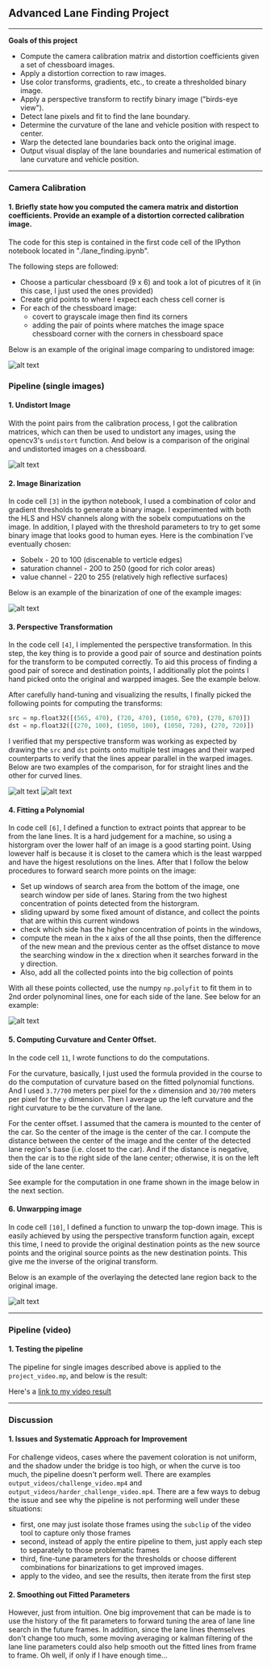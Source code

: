 ## Advanced Lane Finding Project

---

**Goals of this project**

* Compute the camera calibration matrix and distortion coefficients given a set of chessboard images.
* Apply a distortion correction to raw images.
* Use color transforms, gradients, etc., to create a thresholded binary image.
* Apply a perspective transform to rectify binary image ("birds-eye view").
* Detect lane pixels and fit to find the lane boundary.
* Determine the curvature of the lane and vehicle position with respect to center.
* Warp the detected lane boundaries back onto the original image.
* Output visual display of the lane boundaries and numerical estimation of lane curvature and vehicle position.

[//]: # (Image References)

[image1]: ./output_images/camera_calibration.png "Camera Calibration"
[image2]: ./output_images/undistort_output.png "Undistorted"
[image3]: ./output_images/binarization.png "Binarization"
[image4]: ./output_images/perspective_transform_straight.png "PT Straight"
[image5]: ./output_images/perspective_transform_curve.png "PT Curve"
[image6]: ./output_images/sliding_window_search.png "Fit Visual"
[image7]: ./output_images/curvature_and_offset.png "Stats"
[video1]: ./output_videos/project_video.mp4 "Video"


---

### Camera Calibration

#### 1. Briefly state how you computed the camera matrix and distortion coefficients. Provide an example of a distortion corrected calibration image.

The code for this step is contained in the first code cell of the IPython notebook located in "./lane_finding.ipynb". 

The following steps are followed:
* Choose a particular chessboard (9 x 6) and took a lot of picutres of it (in this case, I just used the ones provided)
* Create grid points to where I expect each chess cell corner is
* For each of the chessboard image:
    - covert to grayscale image then find its corners
    - adding the pair of points where matches the image space chessboard corner with the corners in chessboard space

Below is an example of the original image comparing to undistored image: 

![alt text][image1]

### Pipeline (single images)

#### 1. Undistort Image

With the point pairs from the calibration process, I got the calibration matrices, which can then be used to undistort any images, using the opencv3's `undistort` function. And below is a comparison of the original and undistorted images on a chessboard. 

![alt text][image2]

#### 2. Image Binarization

In code cell `[3]` in the ipython notebook, I used a combination of color and gradient thresholds to generate a binary image. I experimented with both the HLS and HSV channels along with the sobelx computuations on the image. In addition, I played with the threshold parameters to try to get some binary image that looks good to human eyes. Here is the combination I've eventually chosen:
* Sobelx - 20 to 100 (discenable to verticle edges)
* saturation channel - 200 to 250 (good for rich color areas)
* value channel - 220 to 255 (relatively high reflective surfaces)

Below is an example of the binarization of one of the example images:

![alt text][image3]

#### 3. Perspective Transformation

In the code cell `[4]`, I implemented the perspective transformation. In this step, the key thing is to provide a good pair of source and destination points for the transform to be computed correctly. To aid this process of finding a good pair of sorece and destination points, I additionally plot the points I hand picked onto the original and warpped images. See the example below. 

After carefully hand-tuning and visualizing the results, I finally picked the following points for computing the transforms:
```python
src = np.float32([(565, 470), (720, 470), (1050, 670), (270, 670)])
dst = np.float32([(270, 100), (1050, 100), (1050, 720), (270, 720)])
```

I verified that my perspective transform was working as expected by drawing the `src` and `dst` points onto multiple test images and their warped counterparts to verify that the lines appear parallel in the warped images. Below are two examples of the comparison, for for straight lines and the other for curved lines.

![alt text][image4]
![alt text][image5]

#### 4. Fitting a Polynomial

In code cell `[6]`, I defined a function to extract points that apprear to be from the lane lines. It is a hard judgement for a machine, so using a historgram over the lower half of an image is a good starting point. Using lowever half is because it is closet to the camera which is the least warpped and have the higest resolutions on the lines. 
After that I follow the below procedures to forward search more points on the image:
* Set up windows of search area from the bottom of the image, one search window per side of lanes. Staring from the two highest concentration of points detected from the historgram.
* sliding upward by some fixed amount of distance, and collect the points that are within this current windows
* check which side has the higher concentration of points in the windows,
* compute the mean in the x aixs of the all thse points, then the difference of the new mean and the previous center as the offset distance to move the searching window in the x direction when it searches forward in the y direction. 
* Also, add all the collected points into the big collection of points

With all these points collected, use the numpy `np.polyfit` to fit them in to 2nd order polynominal lines, one for each side of the lane. See below for an example:

![alt text][image6]

#### 5. Computing Curvature and Center Offset.

In the code cell `11`, I wrote functions to do the computations. 

For the curvature, basically, I just used the formula provided in the course to do the computation of curvature based on the fitted polynomial functions. And I used `3.7/700` meters per pixel for the `x` dimension and `30/700` meters per pixel for the `y` dimension. Then I average up the left curvature and the right curvature to be the curvature of the lane.

For the center offset. I assumed that the camera is mounted to the center of the car. So the center of the image is the center of the car. I compute the distance between the center of the image and the center of the detected lane region's base (i.e. closet to the car). And if the distance is negative, then the car is to the right side of the lane center; otherwise, it is on the left side of the lane center. 

See example for the computation in one frame shown in the image below in the next section.

#### 6. Unwarpping image

In code cell `[10]`, I defined a function to unwarp the top-down image. This is easily achieved by using the perspective transform function again, except this time, I need to provide the original destination points as the new source points and the original source points as the new destination points. This give me the inverse of the original transform. 

Below is an example of the overlaying the detected lane region back to the original image. 

![alt text][image7]

---

### Pipeline (video)

#### 1. Testing the pipeline
The pipeline for single images described above is applied to the `project_video.mp`, and below is the result:

Here's a [link to my video result](./output_videos/project_video.mp4)

---

### Discussion

#### 1. Issues and Systematic Approach for Improvement

For challenge videos, cases where the pavement coloration is not uniform, and the shadow under the bridge is too high, or when the curve is too much, the pipeline doesn't perform well. There are examples `output_videos/challenge_video.mp4` and `output_videos/harder_challenge_video.mp4`. There are a few ways to debug the issue and see why the pipeline is not performing well under these situations:
* first, one may just isolate those frames using the `subclip` of the video tool to capture only those frames
* second, instead of apply the entire pipeline to them, just apply each step to separately to those problematic frames
* third, fine-tune parameters for the thresholds or choose different combinations for binarizations to get improved images. 
* apply to the video, and see the results, then iterate from the first step


#### 2. Smoothing out Fitted Parameters
However, just from intuition. One big improvement that can be made is to use the history of the fit parameters to forward tuning the area of lane line search in the future frames. In addition, since the lane lines themselves don't change too much, some moving averaging or kalman filtering of the lane line parameters could also help smooth out the fitted lines from frame to frame. Oh well, if only if I have enough time...

